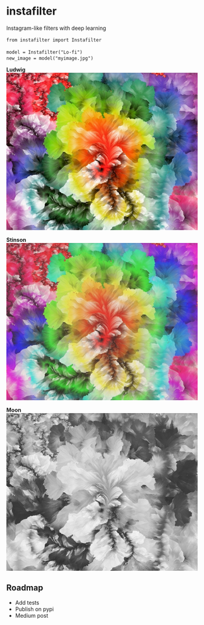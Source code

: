 # instafilter
Instagram-like filters with deep learning

```
from instafilter import Instafilter

model = Instafilter("Lo-fi")
new_image = model("myimage.jpg")
```

**Ludwig**
[![Example image: Ludwig](examples/Ludwig.jpg)](examples/Ludwig.jpg)

**Stinson**
[![Example image: Stinson](examples/Stinson.jpg)](examples/Stinson.jpg)

**Moon**
[![Example image: Moon](examples/Moon.jpg)](examples/Moon.jpg)


## Roadmap

+ Add tests
+ Publish on pypi
+ Medium post
